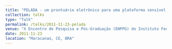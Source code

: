 ```yaml
---
title: "PELADA - um prontuário eletrônico para uma plataforma sensível ao contexto"
collection: talks
type: "Talk"
permalink: /talks/2011-11-23-pelada
venue: "X Encontro de Pesquisa e Pós-Graduação (ENPPG) do Instituto Federal de Educaççao, Ciência e Tecnologia do Ceará (IFCE)"
date: 2011-11-23
location: "Maracanaú, CE, BRA"
---
```


